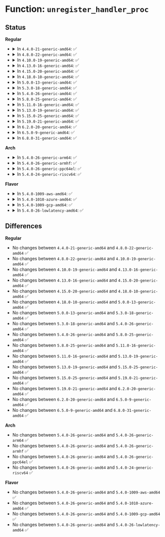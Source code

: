 # Function: <code>unregister_handler_proc</code>

## Status
<b>Regular</b>
<ul>
<li>
<details>
<summary>In <code>4.4.0-21-generic-amd64</code>: ✅</summary>

```c
void unregister_handler_proc(unsigned int irq, struct irqaction * action)
```

```json
{
  "name": "unregister_handler_proc",
  "collision_type": "Unique Global",
  "inline_type": "No",
  "funcs": [
    {
      "addr": 18446744071579771312,
      "name": "unregister_handler_proc",
      "external": true,
      "loc": "kernel/irq/proc.c:396",
      "file": "kernel/irq/proc.c",
      "inline": "seen, unknown",
      "caller_inline": [],
      "caller_func": [
        "kernel/irq/manage.c:__free_percpu_irq",
        "kernel/irq/manage.c:__free_irq"
      ]
    }
  ],
  "symbols": [
    {
      "addr": 18446744071579771312,
      "name": "unregister_handler_proc",
      "section": ".text",
      "bind": "STB_GLOBAL",
      "size": 20
    }
  ]
}
```
</details>
</li>
<li>
<details>
<summary>In <code>4.8.0-22-generic-amd64</code>: ✅</summary>

```c
void unregister_handler_proc(unsigned int irq, struct irqaction * action)
```

```json
{
  "name": "unregister_handler_proc",
  "collision_type": "Unique Global",
  "inline_type": "No",
  "funcs": [
    {
      "addr": 18446744071579794480,
      "name": "unregister_handler_proc",
      "external": true,
      "loc": "kernel/irq/proc.c:393",
      "file": "kernel/irq/proc.c",
      "inline": "seen, unknown",
      "caller_inline": [],
      "caller_func": [
        "kernel/irq/manage.c:__free_percpu_irq",
        "kernel/irq/manage.c:__free_irq"
      ]
    }
  ],
  "symbols": [
    {
      "addr": 18446744071579794480,
      "name": "unregister_handler_proc",
      "section": ".text",
      "bind": "STB_GLOBAL",
      "size": 20
    }
  ]
}
```
</details>
</li>
<li>
<details>
<summary>In <code>4.10.0-19-generic-amd64</code>: ✅</summary>

```c
void unregister_handler_proc(unsigned int irq, struct irqaction * action)
```

```json
{
  "name": "unregister_handler_proc",
  "collision_type": "Unique Global",
  "inline_type": "No",
  "funcs": [
    {
      "addr": 18446744071579821680,
      "name": "unregister_handler_proc",
      "external": true,
      "loc": "kernel/irq/proc.c:393",
      "file": "kernel/irq/proc.c",
      "inline": "seen, unknown",
      "caller_inline": [],
      "caller_func": [
        "kernel/irq/manage.c:__free_percpu_irq",
        "kernel/irq/manage.c:__free_irq"
      ]
    }
  ],
  "symbols": [
    {
      "addr": 18446744071579821680,
      "name": "unregister_handler_proc",
      "section": ".text",
      "bind": "STB_GLOBAL",
      "size": 20
    }
  ]
}
```
</details>
</li>
<li>
<details>
<summary>In <code>4.13.0-16-generic-amd64</code>: ✅</summary>

```c
void unregister_handler_proc(unsigned int irq, struct irqaction * action)
```

```json
{
  "name": "unregister_handler_proc",
  "collision_type": "Unique Global",
  "inline_type": "No",
  "funcs": [
    {
      "addr": 18446744071579820368,
      "name": "unregister_handler_proc",
      "external": true,
      "loc": "kernel/irq/proc.c:471",
      "file": "kernel/irq/proc.c",
      "inline": "seen, unknown",
      "caller_inline": [],
      "caller_func": [
        "kernel/irq/manage.c:__free_percpu_irq",
        "kernel/irq/manage.c:__free_irq"
      ]
    }
  ],
  "symbols": [
    {
      "addr": 18446744071579820368,
      "name": "unregister_handler_proc",
      "section": ".text",
      "bind": "STB_GLOBAL",
      "size": 20
    }
  ]
}
```
</details>
</li>
<li>
<details>
<summary>In <code>4.15.0-20-generic-amd64</code>: ✅</summary>

```c
void unregister_handler_proc(unsigned int irq, struct irqaction * action)
```

```json
{
  "name": "unregister_handler_proc",
  "collision_type": "Unique Global",
  "inline_type": "No",
  "funcs": [
    {
      "addr": 18446744071579855760,
      "name": "unregister_handler_proc",
      "external": true,
      "loc": "kernel/irq/proc.c:473",
      "file": "kernel/irq/proc.c",
      "inline": "seen, unknown",
      "caller_inline": [],
      "caller_func": [
        "kernel/irq/manage.c:__free_percpu_irq",
        "kernel/irq/manage.c:__free_irq"
      ]
    }
  ],
  "symbols": [
    {
      "addr": 18446744071579855760,
      "name": "unregister_handler_proc",
      "section": ".text",
      "bind": "STB_GLOBAL",
      "size": 20
    }
  ]
}
```
</details>
</li>
<li>
<details>
<summary>In <code>4.18.0-10-generic-amd64</code>: ✅</summary>

```c
void unregister_handler_proc(unsigned int irq, struct irqaction * action)
```

```json
{
  "name": "unregister_handler_proc",
  "collision_type": "Unique Global",
  "inline_type": "No",
  "funcs": [
    {
      "addr": 18446744071579889328,
      "name": "unregister_handler_proc",
      "external": true,
      "loc": "kernel/irq/proc.c:409",
      "file": "kernel/irq/proc.c",
      "inline": "seen, unknown",
      "caller_inline": [],
      "caller_func": [
        "kernel/irq/manage.c:__free_percpu_irq",
        "kernel/irq/manage.c:__free_irq"
      ]
    }
  ],
  "symbols": [
    {
      "addr": 18446744071579889328,
      "name": "unregister_handler_proc",
      "section": ".text",
      "bind": "STB_GLOBAL",
      "size": 20
    }
  ]
}
```
</details>
</li>
<li>
<details>
<summary>In <code>5.0.0-13-generic-amd64</code>: ✅</summary>

```c
void unregister_handler_proc(unsigned int irq, struct irqaction * action)
```

```json
{
  "name": "unregister_handler_proc",
  "collision_type": "Unique Global",
  "inline_type": "No",
  "funcs": [
    {
      "addr": 18446744071579936384,
      "name": "unregister_handler_proc",
      "external": true,
      "loc": "kernel/irq/proc.c:409",
      "file": "kernel/irq/proc.c",
      "inline": "seen, unknown",
      "caller_inline": [],
      "caller_func": [
        "kernel/irq/manage.c:__free_percpu_irq",
        "kernel/irq/manage.c:__free_irq"
      ]
    }
  ],
  "symbols": [
    {
      "addr": 18446744071579936384,
      "name": "unregister_handler_proc",
      "section": ".text",
      "bind": "STB_GLOBAL",
      "size": 20
    }
  ]
}
```
</details>
</li>
<li>
<details>
<summary>In <code>5.3.0-18-generic-amd64</code>: ✅</summary>

```c
void unregister_handler_proc(unsigned int irq, struct irqaction * action)
```

```json
{
  "name": "unregister_handler_proc",
  "collision_type": "Unique Global",
  "inline_type": "No",
  "funcs": [
    {
      "addr": 18446744071579975008,
      "name": "unregister_handler_proc",
      "external": true,
      "loc": "kernel/irq/proc.c:409",
      "file": "kernel/irq/proc.c",
      "inline": "seen, unknown",
      "caller_inline": [],
      "caller_func": [
        "kernel/irq/manage.c:__free_percpu_irq",
        "kernel/irq/manage.c:__cleanup_nmi",
        "kernel/irq/manage.c:__free_irq"
      ]
    }
  ],
  "symbols": [
    {
      "addr": 18446744071579975008,
      "name": "unregister_handler_proc",
      "section": ".text",
      "bind": "STB_GLOBAL",
      "size": 20
    }
  ]
}
```
</details>
</li>
<li>
<details>
<summary>In <code>5.4.0-26-generic-amd64</code>: ✅</summary>

```c
void unregister_handler_proc(unsigned int irq, struct irqaction * action)
```

```json
{
  "name": "unregister_handler_proc",
  "collision_type": "Unique Global",
  "inline_type": "No",
  "funcs": [
    {
      "addr": 18446744071580024528,
      "name": "unregister_handler_proc",
      "external": true,
      "loc": "kernel/irq/proc.c:417",
      "file": "kernel/irq/proc.c",
      "inline": "seen, unknown",
      "caller_inline": [],
      "caller_func": [
        "kernel/irq/manage.c:__free_percpu_irq",
        "kernel/irq/manage.c:__cleanup_nmi",
        "kernel/irq/manage.c:__free_irq"
      ]
    }
  ],
  "symbols": [
    {
      "addr": 18446744071580024528,
      "name": "unregister_handler_proc",
      "section": ".text",
      "bind": "STB_GLOBAL",
      "size": 20
    }
  ]
}
```
</details>
</li>
<li>
<details>
<summary>In <code>5.8.0-25-generic-amd64</code>: ✅</summary>

```c
void unregister_handler_proc(unsigned int irq, struct irqaction * action)
```

```json
{
  "name": "unregister_handler_proc",
  "collision_type": "Unique Global",
  "inline_type": "No",
  "funcs": [
    {
      "addr": 18446744071580075024,
      "name": "unregister_handler_proc",
      "external": true,
      "loc": "kernel/irq/proc.c:417",
      "file": "kernel/irq/proc.c",
      "inline": "seen, unknown",
      "caller_inline": [],
      "caller_func": [
        "kernel/irq/manage.c:__free_percpu_irq",
        "kernel/irq/manage.c:__cleanup_nmi",
        "kernel/irq/manage.c:__free_irq"
      ]
    }
  ],
  "symbols": [
    {
      "addr": 18446744071580075024,
      "name": "unregister_handler_proc",
      "section": ".text",
      "bind": "STB_GLOBAL",
      "size": 20
    }
  ]
}
```
</details>
</li>
<li>
<details>
<summary>In <code>5.11.0-16-generic-amd64</code>: ✅</summary>

```c
void unregister_handler_proc(unsigned int irq, struct irqaction * action)
```

```json
{
  "name": "unregister_handler_proc",
  "collision_type": "Unique Global",
  "inline_type": "No",
  "funcs": [
    {
      "addr": 18446744071580057136,
      "name": "unregister_handler_proc",
      "external": true,
      "loc": "kernel/irq/proc.c:417",
      "file": "kernel/irq/proc.c",
      "inline": "seen, unknown",
      "caller_inline": [],
      "caller_func": [
        "kernel/irq/manage.c:__free_percpu_irq",
        "kernel/irq/manage.c:__cleanup_nmi",
        "kernel/irq/manage.c:__free_irq"
      ]
    }
  ],
  "symbols": [
    {
      "addr": 18446744071580057136,
      "name": "unregister_handler_proc",
      "section": ".text",
      "bind": "STB_GLOBAL",
      "size": 20
    }
  ]
}
```
</details>
</li>
<li>
<details>
<summary>In <code>5.13.0-19-generic-amd64</code>: ✅</summary>

```c
void unregister_handler_proc(unsigned int irq, struct irqaction * action)
```

```json
{
  "name": "unregister_handler_proc",
  "collision_type": "Unique Global",
  "inline_type": "No",
  "funcs": [
    {
      "addr": 18446744071580057840,
      "name": "unregister_handler_proc",
      "external": true,
      "loc": "kernel/irq/proc.c:417",
      "file": "kernel/irq/proc.c",
      "inline": "seen, unknown",
      "caller_inline": [],
      "caller_func": [
        "kernel/irq/manage.c:__free_percpu_irq",
        "kernel/irq/manage.c:__cleanup_nmi",
        "kernel/irq/manage.c:__free_irq"
      ]
    }
  ],
  "symbols": [
    {
      "addr": 18446744071580057840,
      "name": "unregister_handler_proc",
      "section": ".text",
      "bind": "STB_GLOBAL",
      "size": 20
    }
  ]
}
```
</details>
</li>
<li>
<details>
<summary>In <code>5.15.0-25-generic-amd64</code>: ✅</summary>

```c
void unregister_handler_proc(unsigned int irq, struct irqaction * action)
```

```json
{
  "name": "unregister_handler_proc",
  "collision_type": "Unique Global",
  "inline_type": "No",
  "funcs": [
    {
      "addr": 18446744071580190304,
      "name": "unregister_handler_proc",
      "external": true,
      "loc": "kernel/irq/proc.c:417",
      "file": "kernel/irq/proc.c",
      "inline": "seen, unknown",
      "caller_inline": [],
      "caller_func": [
        "kernel/irq/manage.c:__free_percpu_irq",
        "kernel/irq/manage.c:__cleanup_nmi",
        "kernel/irq/manage.c:__free_irq"
      ]
    }
  ],
  "symbols": [
    {
      "addr": 18446744071580190304,
      "name": "unregister_handler_proc",
      "section": ".text",
      "bind": "STB_GLOBAL",
      "size": 20
    }
  ]
}
```
</details>
</li>
<li>
<details>
<summary>In <code>5.19.0-21-generic-amd64</code>: ✅</summary>

```c
void unregister_handler_proc(unsigned int irq, struct irqaction * action)
```

```json
{
  "name": "unregister_handler_proc",
  "collision_type": "Unique Global",
  "inline_type": "No",
  "funcs": [
    {
      "addr": 18446744071580340560,
      "name": "unregister_handler_proc",
      "external": true,
      "loc": "kernel/irq/proc.c:417",
      "file": "kernel/irq/proc.c",
      "inline": "seen, unknown",
      "caller_inline": [],
      "caller_func": [
        "kernel/irq/manage.c:__free_percpu_irq",
        "kernel/irq/manage.c:__cleanup_nmi",
        "kernel/irq/manage.c:__free_irq"
      ]
    }
  ],
  "symbols": [
    {
      "addr": 18446744071580340560,
      "name": "unregister_handler_proc",
      "section": ".text",
      "bind": "STB_GLOBAL",
      "size": 28
    }
  ]
}
```
</details>
</li>
<li>
<details>
<summary>In <code>6.2.0-20-generic-amd64</code>: ✅</summary>

```c
void unregister_handler_proc(unsigned int irq, struct irqaction * action)
```

```json
{
  "name": "unregister_handler_proc",
  "collision_type": "Unique Global",
  "inline_type": "No",
  "funcs": [
    {
      "addr": 18446744071580557968,
      "name": "unregister_handler_proc",
      "external": true,
      "loc": "kernel/irq/proc.c:417",
      "file": "kernel/irq/proc.c",
      "inline": "seen, unknown",
      "caller_inline": [],
      "caller_func": [
        "kernel/irq/manage.c:__free_percpu_irq",
        "kernel/irq/manage.c:__cleanup_nmi",
        "kernel/irq/manage.c:__free_irq"
      ]
    }
  ],
  "symbols": [
    {
      "addr": 18446744071580557968,
      "name": "unregister_handler_proc",
      "section": ".text",
      "bind": "STB_GLOBAL",
      "size": 28
    }
  ]
}
```
</details>
</li>
<li>
<details>
<summary>In <code>6.5.0-9-generic-amd64</code>: ✅</summary>

```c
void unregister_handler_proc(unsigned int irq, struct irqaction * action)
```

```json
{
  "name": "unregister_handler_proc",
  "collision_type": "Unique Global",
  "inline_type": "No",
  "funcs": [
    {
      "addr": 18446744071580631440,
      "name": "unregister_handler_proc",
      "external": true,
      "loc": "kernel/irq/proc.c:417",
      "file": "kernel/irq/proc.c",
      "inline": "seen, unknown",
      "caller_inline": [],
      "caller_func": [
        "kernel/irq/manage.c:__free_percpu_irq",
        "kernel/irq/manage.c:__cleanup_nmi",
        "kernel/irq/manage.c:__free_irq"
      ]
    }
  ],
  "symbols": [
    {
      "addr": 18446744071580631440,
      "name": "unregister_handler_proc",
      "section": ".text",
      "bind": "STB_GLOBAL",
      "size": 28
    }
  ]
}
```
</details>
</li>
<li>
<details>
<summary>In <code>6.8.0-31-generic-amd64</code>: ✅</summary>

```c
void unregister_handler_proc(unsigned int irq, struct irqaction * action)
```

```json
{
  "name": "unregister_handler_proc",
  "collision_type": "Unique Global",
  "inline_type": "No",
  "funcs": [
    {
      "addr": 18446744071580696592,
      "name": "unregister_handler_proc",
      "external": true,
      "loc": "kernel/irq/proc.c:417",
      "file": "kernel/irq/proc.c",
      "inline": "seen, unknown",
      "caller_inline": [],
      "caller_func": [
        "kernel/irq/manage.c:__free_percpu_irq",
        "kernel/irq/manage.c:__cleanup_nmi",
        "kernel/irq/manage.c:__free_irq"
      ]
    }
  ],
  "symbols": [
    {
      "addr": 18446744071580696592,
      "name": "unregister_handler_proc",
      "section": ".text",
      "bind": "STB_GLOBAL",
      "size": 28
    }
  ]
}
```
</details>
</li>
</ul>
<b>Arch</b>
<ul>
<li>
<details>
<summary>In <code>5.4.0-26-generic-arm64</code>: ✅</summary>

```c
void unregister_handler_proc(unsigned int irq, struct irqaction * action)
```

```json
{
  "name": "unregister_handler_proc",
  "collision_type": "Unique Global",
  "inline_type": "No",
  "funcs": [
    {
      "addr": 18446603336491228312,
      "name": "unregister_handler_proc",
      "external": true,
      "loc": "kernel/irq/proc.c:417",
      "file": "kernel/irq/proc.c",
      "inline": "seen, unknown",
      "caller_inline": [],
      "caller_func": [
        "kernel/irq/manage.c:__free_percpu_irq",
        "kernel/irq/manage.c:__cleanup_nmi",
        "kernel/irq/manage.c:__free_irq"
      ]
    }
  ],
  "symbols": [
    {
      "addr": 18446603336491228312,
      "name": "unregister_handler_proc",
      "section": ".text",
      "bind": "STB_GLOBAL",
      "size": 44
    }
  ]
}
```
</details>
</li>
<li>
<details>
<summary>In <code>5.4.0-26-generic-armhf</code>: ✅</summary>

```c
void unregister_handler_proc(unsigned int irq, struct irqaction * action)
```

```json
{
  "name": "unregister_handler_proc",
  "collision_type": "Unique Global",
  "inline_type": "No",
  "funcs": [
    {
      "addr": 3225242500,
      "name": "unregister_handler_proc",
      "external": true,
      "loc": "kernel/irq/proc.c:417",
      "file": "kernel/irq/proc.c",
      "inline": "seen, unknown",
      "caller_inline": [],
      "caller_func": [
        "kernel/irq/manage.c:__free_percpu_irq",
        "kernel/irq/manage.c:__cleanup_nmi",
        "kernel/irq/manage.c:__free_irq"
      ]
    }
  ],
  "symbols": [
    {
      "addr": 3225242500,
      "name": "unregister_handler_proc",
      "section": ".text",
      "bind": "STB_GLOBAL",
      "size": 32
    }
  ]
}
```
</details>
</li>
<li>
<details>
<summary>In <code>5.4.0-26-generic-ppc64el</code>: ✅</summary>

```c
void unregister_handler_proc(unsigned int irq, struct irqaction * action)
```

```json
{
  "name": "unregister_handler_proc",
  "collision_type": "Unique Global",
  "inline_type": "No",
  "funcs": [
    {
      "addr": 13835058055284130656,
      "name": "unregister_handler_proc",
      "external": true,
      "loc": "kernel/irq/proc.c:417",
      "file": "kernel/irq/proc.c",
      "inline": "seen, unknown",
      "caller_inline": [],
      "caller_func": [
        "kernel/irq/manage.c:__free_percpu_irq",
        "kernel/irq/manage.c:__cleanup_nmi",
        "kernel/irq/manage.c:__free_irq"
      ]
    }
  ],
  "symbols": [
    {
      "addr": 13835058055284130656,
      "name": "unregister_handler_proc",
      "section": ".text",
      "bind": "STB_GLOBAL",
      "size": 56
    }
  ]
}
```
</details>
</li>
<li>
<details>
<summary>In <code>5.4.0-24-generic-riscv64</code>: ✅</summary>

```c
void unregister_handler_proc(unsigned int irq, struct irqaction * action)
```

```json
{
  "name": "unregister_handler_proc",
  "collision_type": "Unique Global",
  "inline_type": "No",
  "funcs": [
    {
      "addr": 18446743936271763078,
      "name": "unregister_handler_proc",
      "external": true,
      "loc": "kernel/irq/proc.c:417",
      "file": "kernel/irq/proc.c",
      "inline": "seen, unknown",
      "caller_inline": [],
      "caller_func": [
        "kernel/irq/manage.c:__free_percpu_irq",
        "kernel/irq/manage.c:__cleanup_nmi",
        "kernel/irq/manage.c:__free_irq"
      ]
    }
  ],
  "symbols": [
    {
      "addr": 18446743936271763078,
      "name": "unregister_handler_proc",
      "section": ".text",
      "bind": "STB_GLOBAL",
      "size": 42
    }
  ]
}
```
</details>
</li>
</ul>
<b>Flavor</b>
<ul>
<li>
<details>
<summary>In <code>5.4.0-1009-aws-amd64</code>: ✅</summary>

```c
void unregister_handler_proc(unsigned int irq, struct irqaction * action)
```

```json
{
  "name": "unregister_handler_proc",
  "collision_type": "Unique Global",
  "inline_type": "No",
  "funcs": [
    {
      "addr": 18446744071579993264,
      "name": "unregister_handler_proc",
      "external": true,
      "loc": "kernel/irq/proc.c:417",
      "file": "kernel/irq/proc.c",
      "inline": "seen, unknown",
      "caller_inline": [],
      "caller_func": [
        "kernel/irq/manage.c:__free_percpu_irq",
        "kernel/irq/manage.c:__cleanup_nmi",
        "kernel/irq/manage.c:__free_irq"
      ]
    }
  ],
  "symbols": [
    {
      "addr": 18446744071579993264,
      "name": "unregister_handler_proc",
      "section": ".text",
      "bind": "STB_GLOBAL",
      "size": 20
    }
  ]
}
```
</details>
</li>
<li>
<details>
<summary>In <code>5.4.0-1010-azure-amd64</code>: ✅</summary>

```c
void unregister_handler_proc(unsigned int irq, struct irqaction * action)
```

```json
{
  "name": "unregister_handler_proc",
  "collision_type": "Unique Global",
  "inline_type": "No",
  "funcs": [
    {
      "addr": 18446744071579931936,
      "name": "unregister_handler_proc",
      "external": true,
      "loc": "kernel/irq/proc.c:417",
      "file": "kernel/irq/proc.c",
      "inline": "seen, unknown",
      "caller_inline": [],
      "caller_func": [
        "kernel/irq/manage.c:__free_percpu_irq",
        "kernel/irq/manage.c:__cleanup_nmi",
        "kernel/irq/manage.c:__free_irq"
      ]
    }
  ],
  "symbols": [
    {
      "addr": 18446744071579931936,
      "name": "unregister_handler_proc",
      "section": ".text",
      "bind": "STB_GLOBAL",
      "size": 20
    }
  ]
}
```
</details>
</li>
<li>
<details>
<summary>In <code>5.4.0-1009-gcp-amd64</code>: ✅</summary>

```c
void unregister_handler_proc(unsigned int irq, struct irqaction * action)
```

```json
{
  "name": "unregister_handler_proc",
  "collision_type": "Unique Global",
  "inline_type": "No",
  "funcs": [
    {
      "addr": 18446744071579984800,
      "name": "unregister_handler_proc",
      "external": true,
      "loc": "kernel/irq/proc.c:417",
      "file": "kernel/irq/proc.c",
      "inline": "seen, unknown",
      "caller_inline": [],
      "caller_func": [
        "kernel/irq/manage.c:__free_percpu_irq",
        "kernel/irq/manage.c:__cleanup_nmi",
        "kernel/irq/manage.c:__free_irq"
      ]
    }
  ],
  "symbols": [
    {
      "addr": 18446744071579984800,
      "name": "unregister_handler_proc",
      "section": ".text",
      "bind": "STB_GLOBAL",
      "size": 20
    }
  ]
}
```
</details>
</li>
<li>
<details>
<summary>In <code>5.4.0-26-lowlatency-amd64</code>: ✅</summary>

```c
void unregister_handler_proc(unsigned int irq, struct irqaction * action)
```

```json
{
  "name": "unregister_handler_proc",
  "collision_type": "Unique Global",
  "inline_type": "No",
  "funcs": [
    {
      "addr": 18446744071580031440,
      "name": "unregister_handler_proc",
      "external": true,
      "loc": "kernel/irq/proc.c:417",
      "file": "kernel/irq/proc.c",
      "inline": "seen, unknown",
      "caller_inline": [],
      "caller_func": [
        "kernel/irq/manage.c:__free_percpu_irq",
        "kernel/irq/manage.c:__cleanup_nmi",
        "kernel/irq/manage.c:__free_irq"
      ]
    }
  ],
  "symbols": [
    {
      "addr": 18446744071580031440,
      "name": "unregister_handler_proc",
      "section": ".text",
      "bind": "STB_GLOBAL",
      "size": 20
    }
  ]
}
```
</details>
</li>
</ul>

## Differences
<b>Regular</b>
<ul>
<li>
No changes between <code>4.4.0-21-generic-amd64</code> and <code>4.8.0-22-generic-amd64</code> ✅
</li>
<li>
No changes between <code>4.8.0-22-generic-amd64</code> and <code>4.10.0-19-generic-amd64</code> ✅
</li>
<li>
No changes between <code>4.10.0-19-generic-amd64</code> and <code>4.13.0-16-generic-amd64</code> ✅
</li>
<li>
No changes between <code>4.13.0-16-generic-amd64</code> and <code>4.15.0-20-generic-amd64</code> ✅
</li>
<li>
No changes between <code>4.15.0-20-generic-amd64</code> and <code>4.18.0-10-generic-amd64</code> ✅
</li>
<li>
No changes between <code>4.18.0-10-generic-amd64</code> and <code>5.0.0-13-generic-amd64</code> ✅
</li>
<li>
No changes between <code>5.0.0-13-generic-amd64</code> and <code>5.3.0-18-generic-amd64</code> ✅
</li>
<li>
No changes between <code>5.3.0-18-generic-amd64</code> and <code>5.4.0-26-generic-amd64</code> ✅
</li>
<li>
No changes between <code>5.4.0-26-generic-amd64</code> and <code>5.8.0-25-generic-amd64</code> ✅
</li>
<li>
No changes between <code>5.8.0-25-generic-amd64</code> and <code>5.11.0-16-generic-amd64</code> ✅
</li>
<li>
No changes between <code>5.11.0-16-generic-amd64</code> and <code>5.13.0-19-generic-amd64</code> ✅
</li>
<li>
No changes between <code>5.13.0-19-generic-amd64</code> and <code>5.15.0-25-generic-amd64</code> ✅
</li>
<li>
No changes between <code>5.15.0-25-generic-amd64</code> and <code>5.19.0-21-generic-amd64</code> ✅
</li>
<li>
No changes between <code>5.19.0-21-generic-amd64</code> and <code>6.2.0-20-generic-amd64</code> ✅
</li>
<li>
No changes between <code>6.2.0-20-generic-amd64</code> and <code>6.5.0-9-generic-amd64</code> ✅
</li>
<li>
No changes between <code>6.5.0-9-generic-amd64</code> and <code>6.8.0-31-generic-amd64</code> ✅
</li>
</ul>
<b>Arch</b>
<ul>
<li>
No changes between <code>5.4.0-26-generic-amd64</code> and <code>5.4.0-26-generic-arm64</code> ✅
</li>
<li>
No changes between <code>5.4.0-26-generic-amd64</code> and <code>5.4.0-26-generic-armhf</code> ✅
</li>
<li>
No changes between <code>5.4.0-26-generic-amd64</code> and <code>5.4.0-26-generic-ppc64el</code> ✅
</li>
<li>
No changes between <code>5.4.0-26-generic-amd64</code> and <code>5.4.0-24-generic-riscv64</code> ✅
</li>
</ul>
<b>Flavor</b>
<ul>
<li>
No changes between <code>5.4.0-26-generic-amd64</code> and <code>5.4.0-1009-aws-amd64</code> ✅
</li>
<li>
No changes between <code>5.4.0-26-generic-amd64</code> and <code>5.4.0-1010-azure-amd64</code> ✅
</li>
<li>
No changes between <code>5.4.0-26-generic-amd64</code> and <code>5.4.0-1009-gcp-amd64</code> ✅
</li>
<li>
No changes between <code>5.4.0-26-generic-amd64</code> and <code>5.4.0-26-lowlatency-amd64</code> ✅
</li>
</ul>
